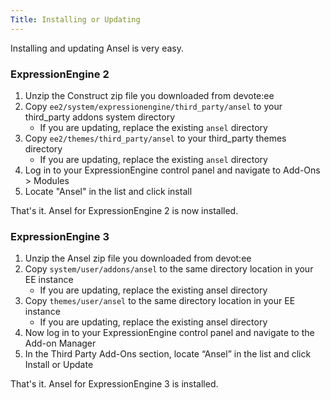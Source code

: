 ```yaml
---
Title: Installing or Updating
---
```


Installing and updating Ansel is very easy.

### ExpressionEngine 2

1. Unzip the Construct zip file you downloaded from devote:ee
2. Copy `ee2/system/expressionengine/third_party/ansel` to your third_party addons system directory
	- If you are updating, replace the existing `ansel` directory
3. Copy `ee2/themes/third_party/ansel` to your third_party themes directory
	- If you are updating, replace the existing `ansel` directory
4. Log in to your ExpressionEngine control panel and navigate to Add-Ons > Modules
5. Locate "Ansel" in the list and click install

That's it. Ansel for ExpressionEngine 2 is now installed.

### ExpressionEngine 3

1. Unzip the Ansel zip file you downloaded from devot:ee
2. Copy `system/user/addons/ansel` to the same directory location in your EE instance
	- If you are updating, replace the existing ansel directory
3. Copy `themes/user/ansel` to the same directory location in your EE instance
	- If you are updating, replace the existing ansel directory
4. Now log in to your ExpressionEngine control panel and navigate to the Add-on Manager
5. In the Third Party Add-Ons section, locate “Ansel” in the list and click Install or Update

That's it. Ansel for ExpressionEngine 3 is installed.

